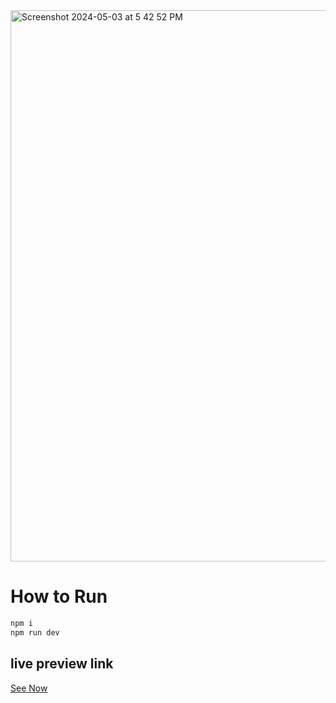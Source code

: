 <img width="882" alt="Screenshot 2024-05-03 at 5 42 52 PM" src="https://github.com/byarpar/react_portfolio_byarpar/assets/109275887/b13b3e91-3416-45ca-b667-51fa7ffd4a06">

# How to Run

```bash 
npm i
npm run dev
```

## live preview link
[See Now](https://byarpar.netlify.app/)
